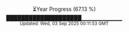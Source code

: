 <p align="center">
⏳Year Progress (67.13 %)<br>
████████████████████▁▁▁▁▁▁▁▁▁▁ <br>
<sub>Updated: Wed, 03 Sep 2025 00:11:53 GMT</sub>
</p>

